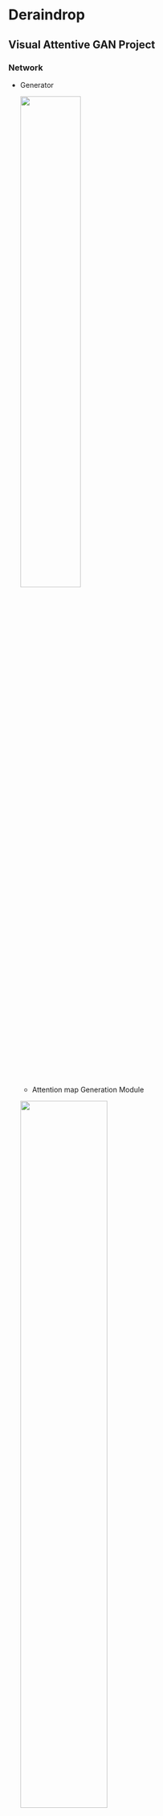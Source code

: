 # Deraindrop

## Visual Attentive GAN Project
### Network
- Generator

  <img src="https://user-images.githubusercontent.com/74402562/118164824-7eab1980-b45e-11eb-9b0e-beab280f1db1.png" width="50%" height="50%"></img>

  * Attention map Generation Module    

  <img src="https://user-images.githubusercontent.com/74402562/120968059-55528480-c7a3-11eb-8289-cd9c68e42af1.png" width="60%" height="60%"></img>
  <img src="https://user-images.githubusercontent.com/74402562/119268728-3692b080-bc2f-11eb-83fd-4f371cd3eba0.png" width="100%" height="100%"></img>

  * Autoencoder - Raindrop Free Generation Module     

  <img src="https://user-images.githubusercontent.com/74402562/118352291-9e942780-b59b-11eb-85ce-ed0ce45f5511.png" width="80%" height="80%"></img>

    <img src="https://user-images.githubusercontent.com/74402562/118352288-9d62fa80-b59b-11eb-8dbe-3c145074c484.png" width="50%" height="50%"></img>
    <img src="https://user-images.githubusercontent.com/74402562/118352290-9e942780-b59b-11eb-85a6-e55ab8c52ad9.png" width="50%" height="50%"></img>
  
- Discriminator

<img src="https://user-images.githubusercontent.com/74402562/118443040-62410280-b726-11eb-9a98-e1587be946ff.png" width="80%" height="80%"></img>
<img src="https://user-images.githubusercontent.com/74402562/118443043-640ac600-b726-11eb-9823-bea25a943c68.png" width="30%" height="30%"></img>

------------------------------------
### Result

- PSNR : 34.83  , SSIM : 0.9788    
<img src="https://user-images.githubusercontent.com/74402562/119271200-81b2c080-bc3b-11eb-9bbc-b313a3dfb37a.png" width="80%" height="80%"></img>

- PSNR : 30.88  , SSIM : 0.9588   
<img src="https://user-images.githubusercontent.com/74402562/119271210-87a8a180-bc3b-11eb-834b-014dc783e70b.png" width="80%" height="80%"></img>

- PSNR : 31.78  , SSIM : 0.9613   
<img src="https://user-images.githubusercontent.com/74402562/119271207-86777480-bc3b-11eb-9a86-c108302ebc49.png" width="80%" height="80%"></img>

- PSNR : 33.42  , SSIM : 0.9680   
<img src="https://user-images.githubusercontent.com/74402562/119271212-88413800-bc3b-11eb-98a5-231471d2c1d9.png" width="80%" height="80%"></img>

- PSNR : 33.59  , SSIM : 0.9697   
<img src="https://user-images.githubusercontent.com/74402562/119271209-87a8a180-bc3b-11eb-9d35-19114b758865.png" width="80%" height="80%"></img>

- PSNR : 35.36  , SSIM : 0.9792   
<img src="https://user-images.githubusercontent.com/74402562/119271211-88413800-bc3b-11eb-987a-77c058f0aba5.png" width="80%" height="80%"></img>

---------------------------
### Comparison with Original Attentive GAN   
- AttGAN : PSNR 26.25 / SSIM 0.9433
- Ours : PSNR 36.34 / SSIM 0.9824    
<img src="https://user-images.githubusercontent.com/74402562/121190059-a5197480-c8a5-11eb-8992-8f543df84ecc.png" width="40%" height="40%"></img>
<img src="https://user-images.githubusercontent.com/74402562/121189968-903ce100-c8a5-11eb-8095-2b324b9e22e5.png" width="40%" height="40%"></img>
<img src="https://user-images.githubusercontent.com/74402562/121190065-a64aa180-c8a5-11eb-9331-a772912478b1.png" width="40%" height="40%"></img>
<img src="https://user-images.githubusercontent.com/74402562/121190067-a6e33800-c8a5-11eb-8ab2-2617efb3f44d.png" width="40%" height="40%"></img>

- AttGAN : PSNR 30.26 / SSIM 0.9482
- Ours : PSNR 35.92 / SSIM 0.9813    
<img src="https://user-images.githubusercontent.com/74402562/121190071-a6e33800-c8a5-11eb-8b9f-47c06257f5db.png" width="40%" height="40%"></img>
<img src="https://user-images.githubusercontent.com/74402562/121189972-916e0e00-c8a5-11eb-85b5-7a90d43b6960.png" width="40%" height="40%"></img>
<img src="https://user-images.githubusercontent.com/74402562/121190073-a77bce80-c8a5-11eb-9eb6-7f704afb6db2.png" width="40%" height="40%"></img>
<img src="https://user-images.githubusercontent.com/74402562/121190076-a77bce80-c8a5-11eb-878d-8da4e8f741dc.png" width="40%" height="40%"></img>

- AttGAN : PSNR 26.86 / SSIM 0.9576
- Ours : PSNR 26.90 / SSIM 0.9756    
<img src="https://user-images.githubusercontent.com/74402562/121190078-a8146500-c8a5-11eb-9327-c005bc4b7e29.png" width="40%" height="40%"></img>
<img src="https://user-images.githubusercontent.com/74402562/121189976-929f3b00-c8a5-11eb-84b3-32d930b57381.png" width="40%" height="40%"></img>
<img src="https://user-images.githubusercontent.com/74402562/121190080-a8146500-c8a5-11eb-9530-f166b56c1abf.png" width="40%" height="40%"></img>
<img src="https://user-images.githubusercontent.com/74402562/121190108-afd40980-c8a5-11eb-8f57-6c1d157f1349.png" width="40%" height="40%"></img>

- AttGAN : PSNR 24.33 / SSIM 0.9482
- Ours : PSNR 36.05 / SSIM 0.9835    
<img src="https://user-images.githubusercontent.com/74402562/121190113-b06ca000-c8a5-11eb-8587-23f47744bcbf.png" width="40%" height="40%"></img>
<img src="https://user-images.githubusercontent.com/74402562/121189984-93d06800-c8a5-11eb-8ef2-464ab3847163.png" width="40%" height="40%"></img>
<img src="https://user-images.githubusercontent.com/74402562/121190115-b1053680-c8a5-11eb-900b-dca3e1192a44.png" width="40%" height="40%"></img>
<img src="https://user-images.githubusercontent.com/74402562/121190116-b1053680-c8a5-11eb-85db-e05e32937405.png" width="40%" height="40%"></img>

- AttGAN : PSNR 27.13 / SSIM 0.9548
- Ours : PSNR 34.10 / SSIM 0.9792    
<img src="https://user-images.githubusercontent.com/74402562/121190119-b19dcd00-c8a5-11eb-95a8-af4274443235.png" width="40%" height="40%"></img>
<img src="https://user-images.githubusercontent.com/74402562/121189989-95019500-c8a5-11eb-973a-5a5938f63a87.png" width="40%" height="40%"></img>
<img src="https://user-images.githubusercontent.com/74402562/121190121-b19dcd00-c8a5-11eb-98d7-98a8d073eee8.png" width="40%" height="40%"></img>
<img src="https://user-images.githubusercontent.com/74402562/121190123-b2366380-c8a5-11eb-9563-7e71217190d9.png" width="40%" height="40%"></img>

----------------------------
### Result of Object Detection YOLO v3
- Raindrop Image & Generative Image   

![rain_124](https://user-images.githubusercontent.com/74402562/119976996-d450fb80-bff2-11eb-838f-d02a475c591c.png)
![result_124](https://user-images.githubusercontent.com/74402562/119976994-d450fb80-bff2-11eb-9660-7c39875eeef2.png)

![input_447](https://user-images.githubusercontent.com/74402562/119976548-32311380-bff2-11eb-9069-66ea85fe7d39.png)
![result_447](https://user-images.githubusercontent.com/74402562/119976544-30ffe680-bff2-11eb-968d-a3c84e713bc3.png)

![input_683](https://user-images.githubusercontent.com/74402562/119976988-d2873800-bff2-11eb-944d-7b4f59928865.png)
![result_683](https://user-images.githubusercontent.com/74402562/119976986-d1eea180-bff2-11eb-8b94-c488d91c72cc.png)

![input_788](https://user-images.githubusercontent.com/74402562/119976990-d31fce80-bff2-11eb-9345-9805ddea2597.png)
![result_788](https://user-images.githubusercontent.com/74402562/119976989-d31fce80-bff2-11eb-821c-df9d12dd5dec.png)

![input_215](https://user-images.githubusercontent.com/74402562/119978713-ef246f80-bff4-11eb-8079-0b89a1b1319e.png)
![result_215](https://user-images.githubusercontent.com/74402562/119978724-f186c980-bff4-11eb-9e48-ec61f71285f7.png)

![input_950](https://user-images.githubusercontent.com/74402562/119976993-d3b86500-bff2-11eb-983c-0020c8e339eb.png)
![result_950](https://user-images.githubusercontent.com/74402562/119976991-d3b86500-bff2-11eb-9432-1ea42bfb8b1e.png)

-----------------------------
### References

- LSGAN : https://arxiv.org/pdf/1611.04076.pdf
- SRGAN : https://arxiv.org/pdf/1609.04802.pdf
- RCAN(Image Super-Resolution Using Very Deep Residual Channel Attention Networks) : https://arxiv.org/pdf/1807.02758.pdf
- pix2pix : https://arxiv.org/pdf/1611.07004.pdf
- Neural style transfer : https://arxiv.org/pdf/1508.06576v2.pdf
- Loss Functions for Image Restoration with Neural Networks : https://arxiv.org/pdf/1511.08861.pdf
